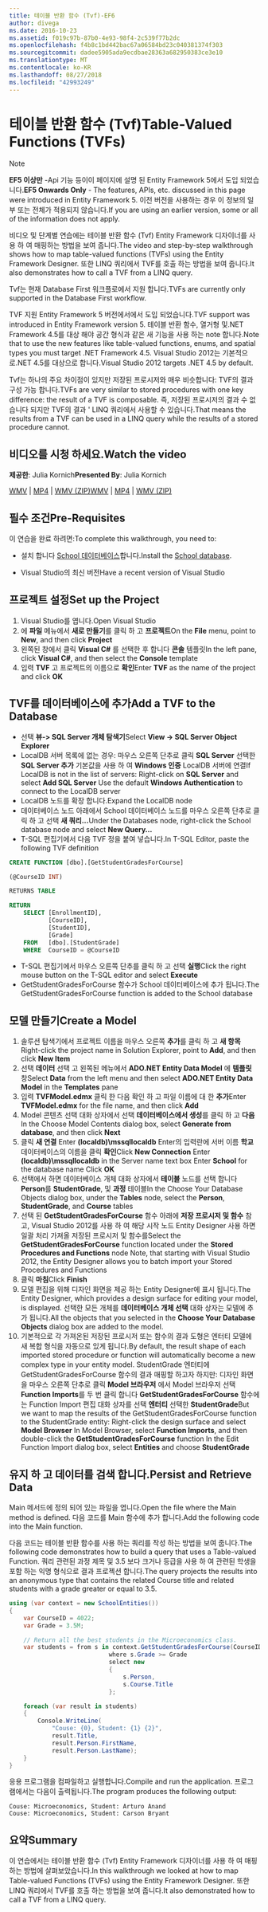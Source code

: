 ```yaml
---
title: 테이블 반환 함수 (Tvf)-EF6
author: divega
ms.date: 2016-10-23
ms.assetid: f019c97b-87b0-4e93-98f4-2c539f77b2dc
ms.openlocfilehash: f4b8c1bd442bac67a06584bd23c040381374f303
ms.sourcegitcommit: dadee5905ada9ecdbae28363a682950383ce3e10
ms.translationtype: MT
ms.contentlocale: ko-KR
ms.lasthandoff: 08/27/2018
ms.locfileid: "42993249"
---
```

# <a name="table-valued-functions-tvfs"></a><span data-ttu-id="cefa6-102">테이블 반환 함수 (Tvf)</span><span class="sxs-lookup"><span data-stu-id="cefa6-102">Table-Valued Functions (TVFs)</span></span>
> [!NOTE]
> <span data-ttu-id="cefa6-103">**EF5 이상만** -Api 기능 등이이 페이지에 설명 된 Entity Framework 5에서 도입 되었습니다.</span><span class="sxs-lookup"><span data-stu-id="cefa6-103">**EF5 Onwards Only** - The features, APIs, etc. discussed in this page were introduced in Entity Framework 5.</span></span> <span data-ttu-id="cefa6-104">이전 버전을 사용하는 경우 이 정보의 일부 또는 전체가 적용되지 않습니다.</span><span class="sxs-lookup"><span data-stu-id="cefa6-104">If you are using an earlier version, some or all of the information does not apply.</span></span>

<span data-ttu-id="cefa6-105">비디오 및 단계별 연습에는 테이블 반환 함수 (Tvf) Entity Framework 디자이너를 사용 하 여 매핑하는 방법을 보여 줍니다.</span><span class="sxs-lookup"><span data-stu-id="cefa6-105">The video and step-by-step walkthrough shows how to map table-valued functions (TVFs) using the Entity Framework Designer.</span></span> <span data-ttu-id="cefa6-106">또한 LINQ 쿼리에서 TVF를 호출 하는 방법을 보여 줍니다.</span><span class="sxs-lookup"><span data-stu-id="cefa6-106">It also demonstrates how to call a TVF from a LINQ query.</span></span>

<span data-ttu-id="cefa6-107">Tvf는 현재 Database First 워크플로에서 지원 합니다.</span><span class="sxs-lookup"><span data-stu-id="cefa6-107">TVFs are currently only supported in the Database First workflow.</span></span>

<span data-ttu-id="cefa6-108">TVF 지원 Entity Framework 5 버전에서에서 도입 되었습니다.</span><span class="sxs-lookup"><span data-stu-id="cefa6-108">TVF support was introduced in Entity Framework version 5.</span></span> <span data-ttu-id="cefa6-109">테이블 반환 함수, 열거형 및.NET Framework 4.5를 대상 해야 공간 형식과 같은 새 기능을 사용 하는 note 합니다.</span><span class="sxs-lookup"><span data-stu-id="cefa6-109">Note that to use the new features like table-valued functions, enums, and spatial types you must target .NET Framework 4.5.</span></span> <span data-ttu-id="cefa6-110">Visual Studio 2012는 기본적으로.NET 4.5를 대상으로 합니다.</span><span class="sxs-lookup"><span data-stu-id="cefa6-110">Visual Studio 2012 targets .NET 4.5 by default.</span></span>

<span data-ttu-id="cefa6-111">Tvf는 하나의 주요 차이점이 있지만 저장된 프로시저와 매우 비슷합니다: TVF의 결과 구성 가능 합니다.</span><span class="sxs-lookup"><span data-stu-id="cefa6-111">TVFs are very similar to stored procedures with one key difference: the result of a TVF is composable.</span></span> <span data-ttu-id="cefa6-112">즉, 저장된 프로시저의 결과 수 없습니다 되지만 TVF의 결과 ' LINQ 쿼리에서 사용할 수 있습니다.</span><span class="sxs-lookup"><span data-stu-id="cefa6-112">That means the results from a TVF can be used in a LINQ query while the results of a stored procedure cannot.</span></span>

## <a name="watch-the-video"></a><span data-ttu-id="cefa6-113">비디오를 시청 하세요.</span><span class="sxs-lookup"><span data-stu-id="cefa6-113">Watch the video</span></span>

<span data-ttu-id="cefa6-114">**제공한**: Julia Kornich</span><span class="sxs-lookup"><span data-stu-id="cefa6-114">**Presented By**: Julia Kornich</span></span>

<span data-ttu-id="cefa6-115">[WMV](http://download.microsoft.com/download/6/0/A/60A6E474-5EF3-4E1E-B9EA-F51D2DDB446A/HDI-ITPro-MSDN-winvideo-tvf.wmv) | [MP4](http://download.microsoft.com/download/6/0/A/60A6E474-5EF3-4E1E-B9EA-F51D2DDB446A/HDI-ITPro-MSDN-mp4video-tvf.m4v) | [WMV (ZIP)](http://download.microsoft.com/download/6/0/A/60A6E474-5EF3-4E1E-B9EA-F51D2DDB446A/HDI-ITPro-MSDN-winvideo-tvf.zip)</span><span class="sxs-lookup"><span data-stu-id="cefa6-115">[WMV](http://download.microsoft.com/download/6/0/A/60A6E474-5EF3-4E1E-B9EA-F51D2DDB446A/HDI-ITPro-MSDN-winvideo-tvf.wmv) | [MP4](http://download.microsoft.com/download/6/0/A/60A6E474-5EF3-4E1E-B9EA-F51D2DDB446A/HDI-ITPro-MSDN-mp4video-tvf.m4v) | [WMV (ZIP)](http://download.microsoft.com/download/6/0/A/60A6E474-5EF3-4E1E-B9EA-F51D2DDB446A/HDI-ITPro-MSDN-winvideo-tvf.zip)</span></span>

## <a name="pre-requisites"></a><span data-ttu-id="cefa6-116">필수 조건</span><span class="sxs-lookup"><span data-stu-id="cefa6-116">Pre-Requisites</span></span>

<span data-ttu-id="cefa6-117">이 연습을 완료 하려면:</span><span class="sxs-lookup"><span data-stu-id="cefa6-117">To complete this walkthrough, you need to:</span></span>

- <span data-ttu-id="cefa6-118">설치 합니다 [School 데이터베이스](~/ef6/resources/school-database.md)합니다.</span><span class="sxs-lookup"><span data-stu-id="cefa6-118">Install the [School database](~/ef6/resources/school-database.md).</span></span>

- <span data-ttu-id="cefa6-119">Visual Studio의 최신 버전</span><span class="sxs-lookup"><span data-stu-id="cefa6-119">Have a recent version of Visual Studio</span></span>

## <a name="set-up-the-project"></a><span data-ttu-id="cefa6-120">프로젝트 설정</span><span class="sxs-lookup"><span data-stu-id="cefa6-120">Set up the Project</span></span>

1.  <span data-ttu-id="cefa6-121">Visual Studio를 엽니다.</span><span class="sxs-lookup"><span data-stu-id="cefa6-121">Open Visual Studio</span></span>
2.  <span data-ttu-id="cefa6-122">에 **파일** 메뉴에서 **새로 만들기**를 클릭 하 고 **프로젝트**</span><span class="sxs-lookup"><span data-stu-id="cefa6-122">On the **File** menu, point to **New**, and then click **Project**</span></span>
3.  <span data-ttu-id="cefa6-123">왼쪽된 창에서 클릭 **Visual C\#** 를 선택한 후 합니다 **콘솔** 템플릿</span><span class="sxs-lookup"><span data-stu-id="cefa6-123">In the left pane, click **Visual C\#**, and then select the **Console** template</span></span>
4.  <span data-ttu-id="cefa6-124">입력 **TVF** 고 프로젝트의 이름으로 **확인**</span><span class="sxs-lookup"><span data-stu-id="cefa6-124">Enter **TVF** as the name of the project and click **OK**</span></span>

## <a name="add-a-tvf-to-the-database"></a><span data-ttu-id="cefa6-125">TVF를 데이터베이스에 추가</span><span class="sxs-lookup"><span data-stu-id="cefa6-125">Add a TVF to the Database</span></span>

-   <span data-ttu-id="cefa6-126">선택 **뷰-&gt; SQL Server 개체 탐색기**</span><span class="sxs-lookup"><span data-stu-id="cefa6-126">Select **View -&gt; SQL Server Object Explorer**</span></span>
-   <span data-ttu-id="cefa6-127">LocalDB 서버 목록에 없는 경우: 마우스 오른쪽 단추로 클릭 **SQL Server** 선택한 **SQL Server 추가** 기본값을 사용 하 여 **Windows 인증** LocalDB 서버에 연결</span><span class="sxs-lookup"><span data-stu-id="cefa6-127">If LocalDB is not in the list of servers: Right-click on **SQL Server** and select **Add SQL Server** Use the default **Windows Authentication** to connect to the LocalDB server</span></span>
-   <span data-ttu-id="cefa6-128">LocalDB 노드를 확장 합니다.</span><span class="sxs-lookup"><span data-stu-id="cefa6-128">Expand the LocalDB node</span></span>
-   <span data-ttu-id="cefa6-129">데이터베이스 노드 아래에서 School 데이터베이스 노드를 마우스 오른쪽 단추로 클릭 하 고 선택 **새 쿼리...**</span><span class="sxs-lookup"><span data-stu-id="cefa6-129">Under the Databases node, right-click the School database node and select **New Query…**</span></span>
-   <span data-ttu-id="cefa6-130">T-SQL 편집기에서 다음 TVF 정을 붙여 넣습니다.</span><span class="sxs-lookup"><span data-stu-id="cefa6-130">In T-SQL Editor, paste the following TVF definition</span></span>

``` SQL
CREATE FUNCTION [dbo].[GetStudentGradesForCourse]

(@CourseID INT)

RETURNS TABLE

RETURN
    SELECT [EnrollmentID],
           [CourseID],
           [StudentID],
           [Grade]
    FROM   [dbo].[StudentGrade]
    WHERE  CourseID = @CourseID
```

-   <span data-ttu-id="cefa6-131">T-SQL 편집기에서 마우스 오른쪽 단추를 클릭 하 고 선택 **실행**</span><span class="sxs-lookup"><span data-stu-id="cefa6-131">Click the right mouse button on the T-SQL editor and select **Execute**</span></span>
-   <span data-ttu-id="cefa6-132">GetStudentGradesForCourse 함수가 School 데이터베이스에 추가 됩니다.</span><span class="sxs-lookup"><span data-stu-id="cefa6-132">The GetStudentGradesForCourse function is added to the School database</span></span>

 

## <a name="create-a-model"></a><span data-ttu-id="cefa6-133">모델 만들기</span><span class="sxs-lookup"><span data-stu-id="cefa6-133">Create a Model</span></span>

1.  <span data-ttu-id="cefa6-134">솔루션 탐색기에서 프로젝트 이름을 마우스 오른쪽 **추가**를 클릭 하 고 **새 항목**</span><span class="sxs-lookup"><span data-stu-id="cefa6-134">Right-click the project name in Solution Explorer, point to **Add**, and then click **New Item**</span></span>
2.  <span data-ttu-id="cefa6-135">선택 **데이터** 선택 고 왼쪽된 메뉴에서 **ADO.NET Entity Data Model** 에 **템플릿** 창</span><span class="sxs-lookup"><span data-stu-id="cefa6-135">Select **Data** from the left menu and then select **ADO.NET Entity Data Model** in the **Templates** pane</span></span>
3.  <span data-ttu-id="cefa6-136">입력 **TVFModel.edmx** 클릭 한 다음 확인 하 고 파일 이름에 대 한 **추가**</span><span class="sxs-lookup"><span data-stu-id="cefa6-136">Enter **TVFModel.edmx** for the file name, and then click **Add**</span></span>
4.  <span data-ttu-id="cefa6-137">Model 콘텐츠 선택 대화 상자에서 선택 **데이터베이스에서 생성**를 클릭 하 고 **다음**</span><span class="sxs-lookup"><span data-stu-id="cefa6-137">In the Choose Model Contents dialog box, select **Generate from database**, and then click **Next**</span></span>
5.  <span data-ttu-id="cefa6-138">클릭 **새 연결** Enter **(localdb)\\mssqllocaldb** Enter의 입력란에 서버 이름 **학교** 데이터베이스의 이름을 클릭 **확인**</span><span class="sxs-lookup"><span data-stu-id="cefa6-138">Click **New Connection** Enter **(localdb)\\mssqllocaldb** in the Server name text box Enter **School** for the database name Click **OK**</span></span>
6.  <span data-ttu-id="cefa6-139">선택에서 하면 데이터베이스 개체 대화 상자에서 **테이블** 노드를 선택 합니다 **Person**를 **StudentGrade**, 및 **과정** 테이블</span><span class="sxs-lookup"><span data-stu-id="cefa6-139">In the Choose Your Database Objects dialog box, under the **Tables** node, select the **Person**, **StudentGrade**, and **Course** tables</span></span>
7.  <span data-ttu-id="cefa6-140">선택 된 **GetStudentGradesForCourse** 함수 아래에 **저장 프로시저 및 함수** 참고, Visual Studio 2012를 사용 하 여 해당 시작 노드 Entity Designer 사용 하면 일괄 처리 가져올 저장된 프로시저 및 함수를</span><span class="sxs-lookup"><span data-stu-id="cefa6-140">Select the **GetStudentGradesForCourse** function located under the **Stored Procedures and Functions** node Note, that starting with Visual Studio 2012, the Entity Designer allows you to batch import your Stored Procedures and Functions</span></span>
8.  <span data-ttu-id="cefa6-141">클릭 **마침**</span><span class="sxs-lookup"><span data-stu-id="cefa6-141">Click **Finish**</span></span>
9.  <span data-ttu-id="cefa6-142">모델 편집을 위해 디자인 화면을 제공 하는 Entity Designer에 표시 됩니다.</span><span class="sxs-lookup"><span data-stu-id="cefa6-142">The Entity Designer, which provides a design surface for editing your model, is displayed.</span></span> <span data-ttu-id="cefa6-143">선택한 모든 개체를 **데이터베이스 개체 선택** 대화 상자는 모델에 추가 됩니다.</span><span class="sxs-lookup"><span data-stu-id="cefa6-143">All the objects that you selected in the **Choose Your Database Objects** dialog box are added to the model.</span></span>
10. <span data-ttu-id="cefa6-144">기본적으로 각 가져온된 저장된 프로시저 또는 함수의 결과 도형은 엔터티 모델에 새 복합 형식을 자동으로 있게 됩니다.</span><span class="sxs-lookup"><span data-stu-id="cefa6-144">By default, the result shape of each imported stored procedure or function will automatically become a new complex type in your entity model.</span></span> <span data-ttu-id="cefa6-145">StudentGrade 엔터티에 GetStudentGradesForCourse 함수의 결과 매핑할 하고자 하지만: 디자인 화면을 마우스 오른쪽 단추로 클릭 **Model 브라우저** 에서 Model 브라우저 선택 **Function Imports**를 두 번 클릭 합니다 **GetStudentGradesForCourse** 함수에는 Function Import 편집 대화 상자를 선택 **엔터티** 선택한 **StudentGrade**</span><span class="sxs-lookup"><span data-stu-id="cefa6-145">But we want to map the results of the GetStudentGradesForCourse function to the StudentGrade entity: Right-click the design surface and select **Model Browser** In Model Browser, select **Function Imports**, and then double-click the **GetStudentGradesForCourse** function In the Edit Function Import dialog box, select **Entities** and choose **StudentGrade**</span></span>

## <a name="persist-and-retrieve-data"></a><span data-ttu-id="cefa6-146">유지 하 고 데이터를 검색 합니다.</span><span class="sxs-lookup"><span data-stu-id="cefa6-146">Persist and Retrieve Data</span></span>

<span data-ttu-id="cefa6-147">Main 메서드에 정의 되어 있는 파일을 엽니다.</span><span class="sxs-lookup"><span data-stu-id="cefa6-147">Open the file where the Main method is defined.</span></span> <span data-ttu-id="cefa6-148">다음 코드를 Main 함수에 추가 합니다.</span><span class="sxs-lookup"><span data-stu-id="cefa6-148">Add the following code into the Main function.</span></span>

<span data-ttu-id="cefa6-149">다음 코드는 테이블 반환 함수를 사용 하는 쿼리를 작성 하는 방법을 보여 줍니다.</span><span class="sxs-lookup"><span data-stu-id="cefa6-149">The following code demonstrates how to build a query that uses a Table-valued Function.</span></span> <span data-ttu-id="cefa6-150">쿼리 관련된 과정 제목 및 3.5 보다 크거나 등급을 사용 하 여 관련된 학생을 포함 하는 익명 형식으로 결과 프로젝션 합니다.</span><span class="sxs-lookup"><span data-stu-id="cefa6-150">The query projects the results into an anonymous type that contains the related Course title and related students with a grade greater or equal to 3.5.</span></span>

``` csharp
using (var context = new SchoolEntities())
{
    var CourseID = 4022;
    var Grade = 3.5M;

    // Return all the best students in the Microeconomics class.
    var students = from s in context.GetStudentGradesForCourse(CourseID)
                            where s.Grade >= Grade
                            select new
                            {
                                s.Person,
                                s.Course.Title
                            };

    foreach (var result in students)
    {
        Console.WriteLine(
            "Couse: {0}, Student: {1} {2}",
            result.Title,  
            result.Person.FirstName,  
            result.Person.LastName);
    }
}
```

<span data-ttu-id="cefa6-151">응용 프로그램을 컴파일하고 실행합니다.</span><span class="sxs-lookup"><span data-stu-id="cefa6-151">Compile and run the application.</span></span> <span data-ttu-id="cefa6-152">프로그램에서는 다음이 출력됩니다.</span><span class="sxs-lookup"><span data-stu-id="cefa6-152">The program produces the following output:</span></span>

```
Couse: Microeconomics, Student: Arturo Anand
Couse: Microeconomics, Student: Carson Bryant
```

## <a name="summary"></a><span data-ttu-id="cefa6-153">요약</span><span class="sxs-lookup"><span data-stu-id="cefa6-153">Summary</span></span>

<span data-ttu-id="cefa6-154">이 연습에서는 테이블 반환 함수 (Tvf) Entity Framework 디자이너를 사용 하 여 매핑하는 방법에 살펴보았습니다.</span><span class="sxs-lookup"><span data-stu-id="cefa6-154">In this walkthrough we looked at how to map Table-valued Functions (TVFs) using the Entity Framework Designer.</span></span> <span data-ttu-id="cefa6-155">또한 LINQ 쿼리에서 TVF를 호출 하는 방법을 보여 줍니다.</span><span class="sxs-lookup"><span data-stu-id="cefa6-155">It also demonstrated how to call a TVF from a LINQ query.</span></span>

